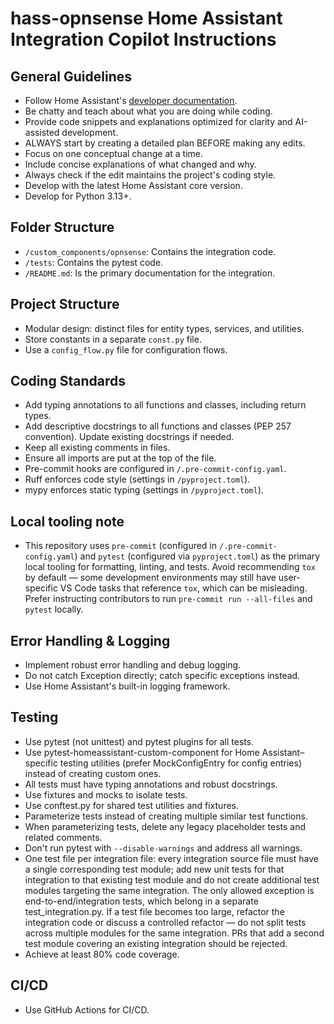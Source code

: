 # hass-opnsense Home Assistant Integration Copilot Instructions

## General Guidelines
- Follow Home Assistant's [developer documentation](https://developers.home-assistant.io/docs/).
- Be chatty and teach about what you are doing while coding.
- Provide code snippets and explanations optimized for clarity and AI-assisted development.
- ALWAYS start by creating a detailed plan BEFORE making any edits.
- Focus on one conceptual change at a time.
- Include concise explanations of what changed and why.
- Always check if the edit maintains the project's coding style.
- Develop with the latest Home Assistant core version.
- Develop for Python 3.13+.

## Folder Structure

- `/custom_components/opnsense`: Contains the integration code.
- `/tests`: Contains the pytest code.
- `/README.md`: Is the primary documentation for the integration.

## Project Structure
- Modular design: distinct files for entity types, services, and utilities.
- Store constants in a separate `const.py` file.
- Use a `config_flow.py` file for configuration flows.

## Coding Standards
- Add typing annotations to all functions and classes, including return types.
- Add descriptive docstrings to all functions and classes (PEP 257 convention). Update existing docstrings if needed.
- Keep all existing comments in files.
- Ensure all imports are put at the top of the file.
- Pre-commit hooks are configured in `/.pre-commit-config.yaml`.
- Ruff enforces code style (settings in `/pyproject.toml`).
- mypy enforces static typing (settings in `/pyproject.toml`).

## Local tooling note
- This repository uses `pre-commit` (configured in `/.pre-commit-config.yaml`) and `pytest` (configured via `pyproject.toml`) as the primary local tooling for formatting, linting, and tests. Avoid recommending `tox` by default — some development environments may still have user-specific VS Code tasks that reference `tox`, which can be misleading. Prefer instructing contributors to run `pre-commit run --all-files` and `pytest` locally.

## Error Handling & Logging
- Implement robust error handling and debug logging.
- Do not catch Exception directly; catch specific exceptions instead.
- Use Home Assistant's built-in logging framework.

## Testing
- Use pytest (not unittest) and pytest plugins for all tests.
- Use pytest-homeassistant-custom-component for Home Assistant–specific testing utilities (prefer MockConfigEntry for config entries) instead of creating custom ones.
- All tests must have typing annotations and robust docstrings.
- Use fixtures and mocks to isolate tests.
- Use conftest.py for shared test utilities and fixtures.
- Parameterize tests instead of creating multiple similar test functions.
- When parameterizing tests, delete any legacy placeholder tests and related comments.
- Don't run pytest with `--disable-warnings` and address all warnings.
- One test file per integration file: every integration source file must have a single corresponding test module; add new unit tests for that integration to that existing test module and do not create additional test modules targeting the same integration. The only allowed exception is end-to-end/integration tests, which belong in a separate test_integration.py. If a test file becomes too large, refactor the integration code or discuss a controlled refactor — do not split tests across multiple modules for the same integration. PRs that add a second test module covering an existing integration should be rejected.
- Achieve at least 80% code coverage.

## CI/CD
- Use GitHub Actions for CI/CD.
